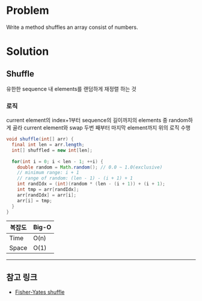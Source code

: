 # Problem
Write a method shuffles an array consist of numbers.

# Solution
## Shuffle
유한한 sequence 내 elements를 랜덤하게 재정렬 하는 것

### 로직

current element의 index+1부터 sequence의 길이까지의 elements 중 random하게 골라 current element와 swap
두번 째부터 마지막 element까지 위의 로직 수행

```java
void shuffle(int[] arr) {
  final int len = arr.length;
  int[] shuffled = new int[len];
  
  for(int i = 0; i < len - 1; ++i) {
    double random = Math.random(); // 0.0 ~ 1.0(exclusive)
    // minimum range: i + 1
    // range of random: (len - 1) - (i + 1) + 1
    int randIdx = (int)(random * (len - (i + 1)) + (i + 1);
    int tmp = arr[randIdx];
    arr[randIdx] = arr[i];
    arr[i] = tmp;
  }
}
```
| 복잡도  | Big-O |
|-------|-----|
| Time  | O(n)|
| Space | O(1)|


<hr/>

## 참고 링크
- [Fisher-Yates shuffle](https://en.wikipedia.org/wiki/Fisher%E2%80%93Yates_shuffle)
